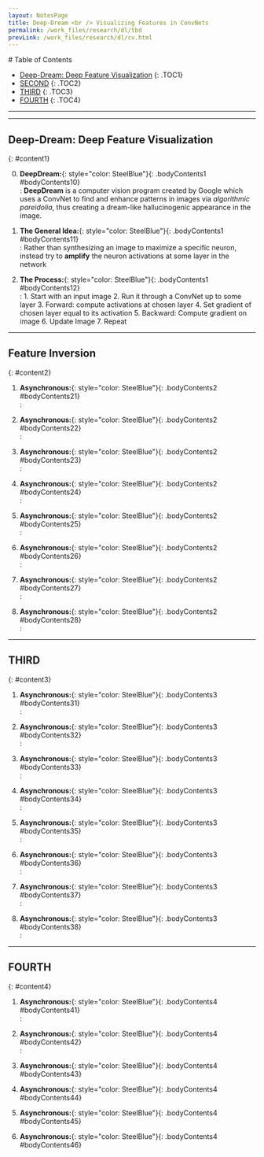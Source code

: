 ```yaml
---
layout: NotesPage
title: Deep-Dream <br /> Visualizing Features in ConvNets
permalink: /work_files/research/dl/tbd
prevLink: /work_files/research/dl/cv.html
---
```


<div markdown="1" class = "TOC">
# Table of Contents

  * [Deep-Dream: Deep Feature Visualization](#content1)
  {: .TOC1}
  * [SECOND](#content2)
  {: .TOC2}
  * [THIRD](#content3)
  {: .TOC3}
  * [FOURTH](#content4)
  {: .TOC4}
</div>

***
***

## Deep-Dream: Deep Feature Visualization
{: #content1}

0. **DeepDream:**{: style="color: SteelBlue"}{: .bodyContents1 #bodyContents10}  
    :   __DeepDream__ is a computer vision program created by Google which uses a ConvNet to find and enhance patterns in images via _algorithmic pareidolia_, thus creating a dream-like hallucinogenic appearance in the image.  

1. **The General Idea:**{: style="color: SteelBlue"}{: .bodyContents1 #bodyContents11}  
    :   Rather than synthesizing an image to maximize a specific neuron, instead try to __amplify__ the neuron activations at some layer in the network

2. **The Process:**{: style="color: SteelBlue"}{: .bodyContents1 #bodyContents12}  
    :   1. Start with an input image
        2. Run it through a ConvNet up to some layer
        3. Forward: compute activations at chosen layer
        4. Set gradient of chosen layer equal to its activation
        5. Backward: Compute gradient on image
        6. Update Image 
        7. Repeat

***

## Feature Inversion
{: #content2}

1. **Asynchronous:**{: style="color: SteelBlue"}{: .bodyContents2 #bodyContents21}  
    :   

2. **Asynchronous:**{: style="color: SteelBlue"}{: .bodyContents2 #bodyContents22}  
    :   

3. **Asynchronous:**{: style="color: SteelBlue"}{: .bodyContents2 #bodyContents23}  
    :   

4. **Asynchronous:**{: style="color: SteelBlue"}{: .bodyContents2 #bodyContents24}  
    :   

5. **Asynchronous:**{: style="color: SteelBlue"}{: .bodyContents2 #bodyContents25}  
    :   

6. **Asynchronous:**{: style="color: SteelBlue"}{: .bodyContents2 #bodyContents26}  
    :   

7. **Asynchronous:**{: style="color: SteelBlue"}{: .bodyContents2 #bodyContents27}  
    :   

8. **Asynchronous:**{: style="color: SteelBlue"}{: .bodyContents2 #bodyContents28}  
    :   

***

## THIRD
{: #content3}

1. **Asynchronous:**{: style="color: SteelBlue"}{: .bodyContents3 #bodyContents31}  
    :   

2. **Asynchronous:**{: style="color: SteelBlue"}{: .bodyContents3 #bodyContents32}  
    :   

3. **Asynchronous:**{: style="color: SteelBlue"}{: .bodyContents3 #bodyContents33}  
    :   

4. **Asynchronous:**{: style="color: SteelBlue"}{: .bodyContents3 #bodyContents34}  
    :   

5. **Asynchronous:**{: style="color: SteelBlue"}{: .bodyContents3 #bodyContents35}  
    :   

6. **Asynchronous:**{: style="color: SteelBlue"}{: .bodyContents3 #bodyContents36}  
    :   

7. **Asynchronous:**{: style="color: SteelBlue"}{: .bodyContents3 #bodyContents37}  
    :   

8. **Asynchronous:**{: style="color: SteelBlue"}{: .bodyContents3 #bodyContents38}  
    :   

***

## FOURTH
{: #content4}

1. **Asynchronous:**{: style="color: SteelBlue"}{: .bodyContents4 #bodyContents41}  
    :   

2. **Asynchronous:**{: style="color: SteelBlue"}{: .bodyContents4 #bodyContents42}  
    :   

3. **Asynchronous:**{: style="color: SteelBlue"}{: .bodyContents4 #bodyContents43}

4. **Asynchronous:**{: style="color: SteelBlue"}{: .bodyContents4 #bodyContents44}

5. **Asynchronous:**{: style="color: SteelBlue"}{: .bodyContents4 #bodyContents45}

6. **Asynchronous:**{: style="color: SteelBlue"}{: .bodyContents4 #bodyContents46}